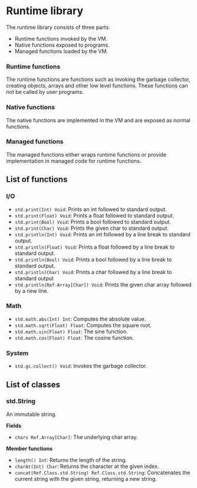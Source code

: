 Runtime library
==============

The runtime library consists of three parts:

* Runtime functions invoked by the VM.
* Native functions exposed to programs.
* Managed functions loaded by the VM.

### Runtime functions
The runtime functions are functions such as invoking the garbage collector, creating objects, arrays and other low level functions. These functions can not be called by user programs.

### Native functions
The native functions are implemented in the VM and are exposed as normal functions.

### Managed functions
The managed functions either wraps runtime functions or provide implementation in managed code for runtime functions.

## List of functions

### I/O
* `std.print(Int) Void`: Prints an int followed to standard output.
* `std.print(Float) Void`: Prints a float followed to standard output.
* `std.print(Bool) Void`: Prints a bool followed to standard output.
* `std.print(Char) Void`: Prints the given char to standard output.
* `std.println(Int) Void`: Prints an int followed by a line break to standard output.
* `std.println(Float) Void`: Prints a float followed by a line break to standard output.
* `std.println(Bool) Void`: Prints a bool followed by a line break to standard output.
* `std.println(Char) Void`: Prints a char followed by a line break to standard output
* `std.println(Ref.Array[Char]) Void`: Prints the given char array followed by a new line.

### Math
* `std.math.abs(Int) Int`: Computes the absolute value.
* `std.math.sqrt(Float) Float`: Computes the square root.
* `std.math.sin(Float) Float`: The sine function.
* `std.math.cos(Float) Float`: The cosine function.

### System
* `std.gc.collect() Void`: Invokes the garbage collector.

## List of classes

### std.String
An immutable string.

__Fields__
* `chars Ref.Array[Char]`: The underlying char array.

__Member functions__
* `length() Int`: Returns the length of the string.
* `charAt(Int) Char`: Returns the character at the given index.
* `concat(Ref.Class.std.String) Ref.Class.std.String`: Concatenates the current string with the given string, returning a new string.
